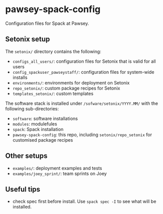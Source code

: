 # pawsey-spack-config

Configuration files for Spack at Pawsey.



## Setonix setup

The `setonix/` directory contains the following:
* `configs_all_users/`: configuration files for Setonix that is valid for all users 
* `config_spackuser_pawseystaff/`: configuration files for system-wide installs
* `environments/`: environments for deployment on Setonix
* `repo_setonix/`: custom package recipes for Setonix
* `templates_setonix/`: custom templates 

The software stack is installed under `/sofware/setonix/YYYY.MM/` with the following sub-directories:
* `software`: software installations
* `modules`: modulefules
* `spack`: Spack installation
* `pawsey-spack-config`: this repo, including `setonix/repo_setonix` for customised package recipes



## Other setups

* `examples/`: deployment examples and tests
* `examples/joey_sprint/`: team sprints on Joey

## Useful tips

* check spec first before install. Use `spack spec -I` to see what will be installed.  

